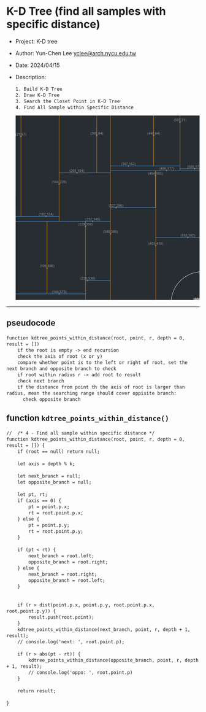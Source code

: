 # K-D Tree (find all samples with specific distance) 
* Project: K-D tree
* Author: Yun-Chen Lee yclee@arch.nycu.edu.tw
* Date: 2024/04/15
* Description:
  ```
  1. Build K-D Tree
  2. Draw K-D Tree
  3. Search the Closet Point in K-D Tree
  4. Find All Sample within Specific Distance
  ```

  ![image](https://github.com/yunchen-lee/2024_0415_p5_K-DTree_searchWithinDistance/blob/main/ref.gif)

---
## pseudocode
```
function kdtree_points_within_distance(root, point, r, depth = 0, result = [])
    if the root is empty -> end recursion
    check the axis of root (x or y)
    compare whether point is to the left or right of root, set the next branch and opposite branch to check
    if root within radius r -> add root to result
    check next branch
    if the distance from point th the axis of root is larger than radius, mean the searching range should cover oppisite branch:
      check opposite branch
```
## function `kdtree_points_within_distance()`
```
//  /* 4 - Find all sample within specific distance */
function kdtree_points_within_distance(root, point, r, depth = 0, result = []) {
    if (root == null) return null;

    let axis = depth % k;

    let next_branch = null;
    let opposite_branch = null;

    let pt, rt;
    if (axis == 0) {
        pt = point.p.x;
        rt = root.point.p.x;
    } else {
        pt = point.p.y;
        rt = root.point.p.y;
    }

    if (pt < rt) {
        next_branch = root.left;
        opposite_branch = root.right;
    } else {
        next_branch = root.right;
        opposite_branch = root.left;
    }


    if (r > dist(point.p.x, point.p.y, root.point.p.x, root.point.p.y)) {
        result.push(root.point);
    }
    kdtree_points_within_distance(next_branch, point, r, depth + 1, result);
    // console.log('next: ', root.point.p);

    if (r > abs(pt - rt)) {
        kdtree_points_within_distance(opposite_branch, point, r, depth + 1, result);
        // console.log('oppo: ', root.point.p)
    }

    return result;

}
```
